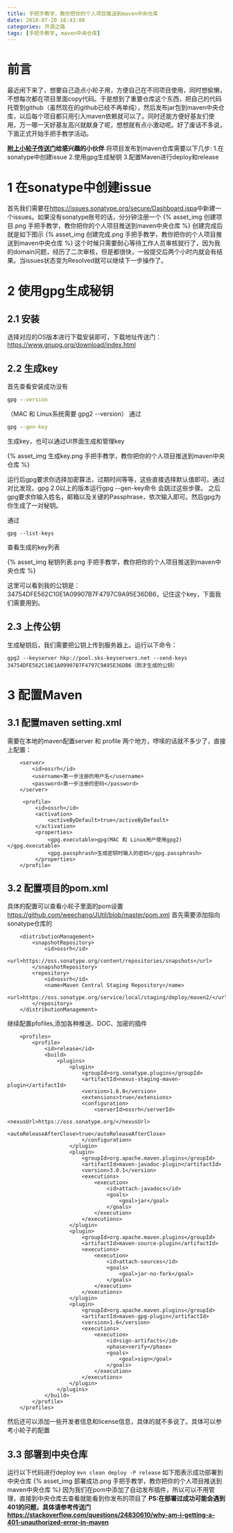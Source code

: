 ```yaml
---
title: 手把手教学，教你把你的个人项目推送到maven中央仓库
date: 2018-07-20 16:43:08
categories: 开源之路
tags: [手把手教学, maven中央仓库]
---
```


# 前言
最近闲下来了，想要自己造点小轮子用，方便自己在不同项目使用，同时想偷懒，不想每次都在项目里面copy代码。于是想到了重要仓库这个东西，把自己的代码托管到github（虽然现在的github已经不再单纯），然后发布jar包到maven中央仓库，以后每个项目都只用引入maven依赖就可以了。同时还能方便好基友们使用，万一哪一天好基友高兴就献身了呢，想想就有点小激动呢。好了废话不多说，下面正式开始手把手教学活动。
<!-- more -->
<b><a href="https://github.com/weechang/JUtil">附上小轮子传送门</a>给感兴趣的小伙伴</b>
将项目发布到maven仓库需要以下几步:
1.在sonatype中创建issue 
2.使用gpg生成秘钥 
3.配置Maven进行deploy和release

# 1 在sonatype中创建issue
首先我们需要在<a href="https://issues.sonatype.org/secure/Dashboard.jspa" targe="_blank">https://issues.sonatype.org/secure/Dashboard.jspa</a>中新建一个issues。如果没有sonatype账号的话，分分钟注册一个
{% asset_img 创建项目.png 手把手教学，教你把你的个人项目推送到maven中央仓库 %}
创建完成后就是如下图示
{% asset_img 创建完成.png 手把手教学，教你把你的个人项目推送到maven中央仓库 %}
这个时候只需要耐心等待工作人员审核就行了，因为我的domain问题，经历了二次审核，但是都很快，一般提交后两个小时内就会有结果。当issues状态变为Resolved就可以继续下一步操作了。

# 2 使用gpg生成秘钥
## 2.1 安装
选择对应的OS版本进行下载安装即可，下载地址传送门：<a href="https://www.gnupg.org/download/index.html" targe="_blank">https://www.gnupg.org/download/index.html</a>

## 2.2 生成key
首先查看安装成功没有 

```cmd
gpg --version
``` 

（MAC 和 Linux系统需要 gpg2 --version）
通过
 
 ```cmd
 gpg --gen-key
 ``` 
 
 生成key，也可以通过UI界面生成和管理key
 
{% asset_img 生成key.png 手把手教学，教你把你的个人项目推送到maven中央仓库 %}

运行后gpg要求你选择加密算法，过期时间等等，这些直接选择默认值即可。通过对比发现，gpg 2.0以上的版本运行gpg --gen-key命令 会跳过这些步骤。
之后gpg要求你输入姓名，邮箱以及关键的Passphrase，依次输入即可。然后gpg为你生成了一对秘钥。

通过

```
gpg --list-keys
```

查看生成的key列表

{% asset_img 秘钥列表.png 手把手教学，教你把你的个人项目推送到maven中央仓库 %}

这里可以看到我的公钥是：34754DFE562C10E1A09907B7F4797C9A95E36DB6，记住这个key，下面我们需要用到。

## 2.3 上传公钥
生成秘钥后，我们需要把公钥上传到服务器上。运行以下命令：

```
gpg2 --keyserver hkp://pool.sks-keyservers.net --send-keys 34754DFE562C10E1A09907B7F4797C9A95E36DB6（刚才生成的公钥）
```

# 3 配置Maven
## 3.1 配置maven setting.xml
需要在本地的maven配置server 和 profile 两个地方，啰嗦的话就不多少了，直接上配置：

```
    <server>
        <id>ossrh</id>
        <username>第一步注册的用户名</username>
        <password>第一步注册的密码</password>
    </server>
```

```
     <profile>
         <id>ossrh</id>
         <activation>
             <activeByDefault>true</activeByDefault>
         </activation>
         <properties>
             <gpg.executable>gpg(MAC 和 Linux用户使用gpg2)</gpg.executable>
             <gpg.passphrash>生成密钥时输入的密码</gpg.passphrash>
         </properties>
    </profile>
```

## 3.2 配置项目的pom.xml
具体的配置可以查看小轮子里面的pom设置 <a href="https://github.com/weechang/JUtil/blob/master/pom.xml" target="_blank">https://github.com/weechang/JUtil/blob/master/pom.xml</a>
首先需要添加指向sonatype仓库的<distributionManagement>
```
    <distributionManagement>
        <snapshotRepository>
            <id>ossrh</id>
            <url>https://oss.sonatype.org/content/repositories/snapshots</url>
        </snapshotRepository>
        <repository>
            <id>ossrh</id>
            <name>Maven Central Staging Repository</name>
            <url>https://oss.sonatype.org/service/local/staging/deploy/maven2/</url>
        </repository>
    </distributionManagement>
```
继续配置pfofiles,添加各种推送、DOC、加密的插件
```
    <profiles>
        <profile>
            <id>release</id>
            <build>
                <plugins>
                    <plugin>
                        <groupId>org.sonatype.plugins</groupId>
                        <artifactId>nexus-staging-maven-plugin</artifactId>
                        <version>1.6.8</version>
                        <extensions>true</extensions>
                        <configuration>
                            <serverId>ossrh</serverId>
                            <nexusUrl>https://oss.sonatype.org/</nexusUrl>
                            <autoReleaseAfterClose>true</autoReleaseAfterClose>
                        </configuration>
                    </plugin>
                    <plugin>
                        <groupId>org.apache.maven.plugins</groupId>
                        <artifactId>maven-javadoc-plugin</artifactId>
                        <version>3.0.1</version>
                        <executions>
                            <execution>
                                <id>attach-javadocs</id>
                                <goals>
                                    <goal>jar</goal>
                                </goals>
                            </execution>
                        </executions>
                    </plugin>
                    <plugin>
                        <groupId>org.apache.maven.plugins</groupId>
                        <artifactId>maven-source-plugin</artifactId>
                        <executions>
                            <execution>
                                <id>attach-sources</id>
                                <goals>
                                    <goal>jar-no-fork</goal>
                                </goals>
                            </execution>
                        </executions>
                    </plugin>
                    <plugin>
                        <groupId>org.apache.maven.plugins</groupId>
                        <artifactId>maven-gpg-plugin</artifactId>
                        <version>1.6</version>
                        <executions>
                            <execution>
                                <id>sign-artifacts</id>
                                <phase>verify</phase>
                                <goals>
                                    <goal>sign</goal>
                                </goals>
                            </execution>
                        </executions>
                    </plugin>
                </plugins>
            </build>
        </profile>
    </profiles>
```
然后还可以添加一些开发者信息和license信息，具体的就不多说了。具体可以参考小轮子的配置

## 3.3 部署到中央仓库
运行以下代码进行deploy
```mvn clean deploy -P release```
如下图表示成功部署到中央仓库
{% asset_img 部署成功.png 手把手教学，教你把你的个人项目推送到maven中央仓库 %}
因为我们在pom中添加了自动发布插件，所以可以不用管理，直接到中央仓库去查看就能看到你发布的项目了
<b>PS:在部署过成功可能会遇到401的问题，具体请参考传送门 <a href="https://stackoverflow.com/questions/24830610/why-am-i-getting-a-401-unauthorized-error-in-maven" target="_blank">https://stackoverflow.com/questions/24830610/why-am-i-getting-a-401-unauthorized-error-in-maven</a></b>